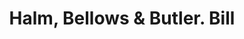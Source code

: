 ---
doi: 10.7916/D8N88NW7
date_other: '1876'
date_other_textual: '1876'
form: printed ephemera
genre:
- Invoices
name:
- Halm, Bellows & Butler
object_in_context_url: https://biggert.cul.columbia.edu/items/view/ave_biggert_01297
subject_hierarchical_geographic:
- Columbus, Ohio, United States
subject_name:
- Halm, Bellows & Butler
title: Halm, Bellows & Butler. Bill
sort_title: Halm, Bellows & Butler. Bill
call_number: ave_biggert_01297
coordinates:
- 39.983333333333334,-82.98333333333333
pid: ave_biggert_01297
identifiers: ave_biggert_01297
permalink: /biggert/ave_biggert_01297/
layout: iiif-image-page
---
